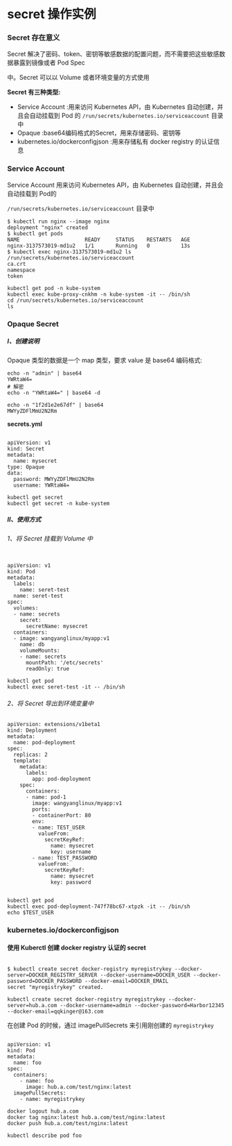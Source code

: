 # secret 操作实例

### Secret 存在意义

Secret 解决了密码、token、密钥等敏感数据的配置问题，而不需要把这些敏感数据暴露到镜像或者 Pod Spec

中。Secret 可以以 Volume 或者环境变量的方式使用



**Secret 有三种类型:**

- Service Account :用来访问 Kubernetes API，由 Kubernetes 自动创建，并且会自动挂载到 Pod 的 `/run/secrets/kubernetes.io/serviceaccount` 目录中
- Opaque :base64编码格式的Secret，用来存储密码、密钥等
- kubernetes.io/dockerconfigjson :用来存储私有 docker registry 的认证信息



### Service Account

Service Account 用来访问 Kubernetes API，由 Kubernetes 自动创建，并且会自动挂载到 Pod的

`/run/secrets/kubernetes.io/serviceaccount` 目录中

```
$ kubectl run nginx --image nginx
deployment "nginx" created
$ kubectl get pods
NAME                     READY     STATUS    RESTARTS   AGE
nginx-3137573019-md1u2   1/1       Running   0          13s
$ kubectl exec nginx-3137573019-md1u2 ls /run/secrets/kubernetes.io/serviceaccount
ca.crt
namespace
token

kubectl get pod -n kube-system
kubectl exec kube-proxy-cnkhm -n kube-system -it -- /bin/sh
cd /run/secrets/kubernetes.io/serviceaccount
ls

```

### Opaque Secret

##### I、创建说明

Opaque 类型的数据是一个 map 类型，要求 value 是 base64 编码格式:

```
echo -n "admin" | base64
YWRtaW4=
# 解密
echo -n "YWRtaW4=" | base64 -d

echo -n "1f2d1e2e67df" | base64 
MWYyZDFlMmU2N2Rm
```

**secrets.yml**

```
 
apiVersion: v1
kind: Secret
metadata:
  name: mysecret
type: Opaque
data:
  password: MWYyZDFlMmU2N2Rm
  username: YWRtaW4=
```

```
kubectl get secret
kubectl get secret -n kube-system

```



##### II、使用方式

###### 1、将 Secret 挂载到 Volume 中

```
 
apiVersion: v1
kind: Pod
metadata:
  labels:
    name: seret-test
  name: seret-test
spec:
  volumes:
  - name: secrets
    secret:
      secretName: mysecret
  containers:
  - image: wangyanglinux/myapp:v1
    name: db
    volumeMounts:
    - name: secrets
      mountPath: '/etc/secrets'
      readOnly: true
```

```
kubectl get pod
kubectl exec seret-test -it -- /bin/sh

```



###### 2、将 Secret 导出到环境变量中

```
apiVersion: extensions/v1beta1
kind: Deployment
metadata:
  name: pod-deployment
spec:
  replicas: 2
  template:
    metadata:
      labels:
        app: pod-deployment
    spec:
      containers:
      - name: pod-1
        image: wangyanglinux/myapp:v1
        ports:
        - containerPort: 80
        env:
        - name: TEST_USER
          valueFrom:
            secretKeyRef:
              name: mysecret
              key: username
        - name: TEST_PASSWORD
          valueFrom:
            secretKeyRef:
              name: mysecret
              key: password
  
```

```
kubectl get pod
kubectl exec pod-deployment-747f78bc67-xtpzk -it -- /bin/sh
echo $TEST_USER

```



### kubernetes.io/dockerconfigjson

#### 使用 Kuberctl 创建 docker registry 认证的 secret

```
 
$ kubectl create secret docker-registry myregistrykey --docker-server=DOCKER_REGISTRY_SERVER --docker-username=DOCKER_USER --docker-password=DOCKER_PASSWORD --docker-email=DOCKER_EMAIL
secret "myregistrykey" created.
```

```
kubectl create secret docker-registry myregistrykey --docker-server=hub.a.com --docker-username=admin --docker-password=Harbor12345 --docker-email=qqkinger@163.com
```



在创建 Pod 的时候，通过 imagePullSecrets 来引用刚创建的 `myregistrykey`

```
 
apiVersion: v1
kind: Pod
metadata:
  name: foo
spec:
  containers:
    - name: foo
      image: hub.a.com/test/nginx:latest
  imagePullSecrets:
    - name: myregistrykey
```

```
docker logout hub.a.com
docker tag nginx:latest hub.a.com/test/nginx:latest
docker push hub.a.com/test/nginx:latest

kubectl describe pod foo

```

